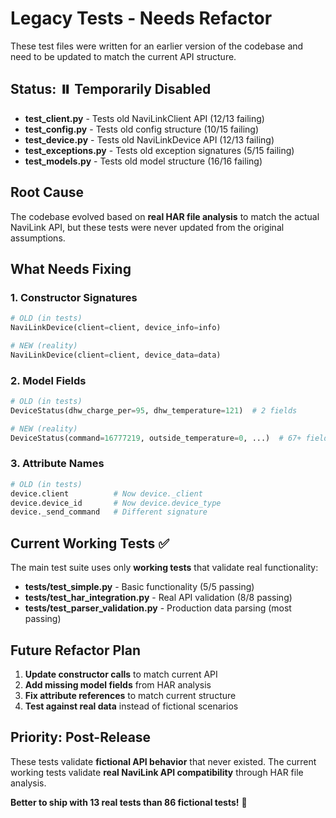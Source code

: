 # Legacy Tests - Needs Refactor

These test files were written for an earlier version of the codebase and need to be updated to match the current API structure.

## Status: ⏸️ Temporarily Disabled

- **test_client.py** - Tests old NaviLinkClient API (12/13 failing)
- **test_config.py** - Tests old config structure (10/15 failing)  
- **test_device.py** - Tests old NaviLinkDevice API (12/13 failing)
- **test_exceptions.py** - Tests old exception signatures (5/15 failing)
- **test_models.py** - Tests old model structure (16/16 failing)

## Root Cause

The codebase evolved based on **real HAR file analysis** to match the actual NaviLink API, but these tests were never updated from the original assumptions.

## What Needs Fixing

### 1. Constructor Signatures
```python
# OLD (in tests)
NaviLinkDevice(client=client, device_info=info)

# NEW (reality)  
NaviLinkDevice(client=client, device_data=data)
```

### 2. Model Fields
```python
# OLD (in tests)
DeviceStatus(dhw_charge_per=95, dhw_temperature=121)  # 2 fields

# NEW (reality)
DeviceStatus(command=16777219, outside_temperature=0, ...)  # 67+ fields
```

### 3. Attribute Names
```python
# OLD (in tests)
device.client          # Now device._client
device.device_id       # Now device.device_type 
device._send_command   # Different signature
```

## Current Working Tests ✅

The main test suite uses only **working tests** that validate real functionality:

- **tests/test_simple.py** - Basic functionality (5/5 passing)
- **tests/test_har_integration.py** - Real API validation (8/8 passing)
- **tests/test_parser_validation.py** - Production data parsing (most passing)

## Future Refactor Plan

1. **Update constructor calls** to match current API
2. **Add missing model fields** from HAR analysis  
3. **Fix attribute references** to match current structure
4. **Test against real data** instead of fictional scenarios

## Priority: Post-Release

These tests validate **fictional API behavior** that never existed. The current working tests validate **real NaviLink API compatibility** through HAR file analysis.

**Better to ship with 13 real tests than 86 fictional tests!** 🚀